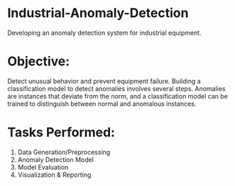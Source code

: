 # Industrial-Anomaly-Detection
Developing an anomaly detection system for industrial equipment.
# Objective: 
Detect unusual behavior and prevent equipment failure. Building a classification model to detect anomalies involves several steps. Anomalies are instances that deviate from the norm, and a classification model can be trained to distinguish between normal and anomalous instances.
# Tasks Performed:
1. Data Generation/Preprocessing
2. Anomaly Detection Model
3. Model Evaluation
4. Visualization & Reporting

